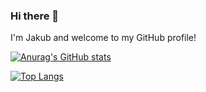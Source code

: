 ### Hi there 👋

I'm Jakub and welcome to my GitHub profile!


[![Anurag's GitHub stats](https://github-readme-stats.vercel.app/api?username=kubajznicek)](https://github.com/anuraghazra/github-readme-stats)

[![Top Langs](https://github-readme-stats.vercel.app/api/top-langs/?username=kubajznicek)](https://github.com/anuraghazra/github-readme-stats)
<!--
**kubajznicek/kubajznicek** is a ✨ _special_ ✨ repository because its `README.md` (this file) appears on your GitHub profile.

Here are some ideas to get you started:

- 🔭 I’m currently working on ...
- 🌱 I’m currently learning ...
- 👯 I’m looking to collaborate on ...
- 🤔 I’m looking for help with ...
- 💬 Ask me about ...
- 📫 How to reach me: ...
- 😄 Pronouns: ...
- ⚡ Fun fact: ...
-->
